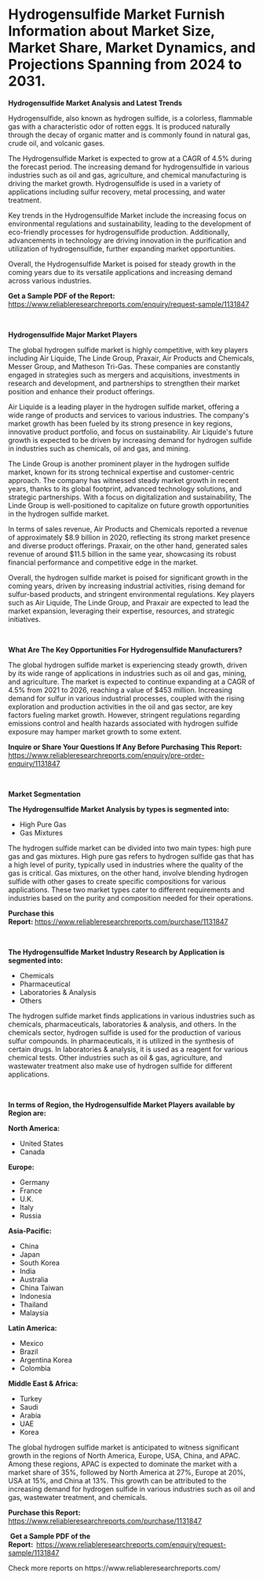 <p><h1>Hydrogensulfide Market Furnish Information about Market Size, Market Share, Market Dynamics, and Projections Spanning from 2024 to 2031.</h1></p><p><strong>Hydrogensulfide Market Analysis and Latest Trends</strong></p>
<p><p>Hydrogensulfide, also known as hydrogen sulfide, is a colorless, flammable gas with a characteristic odor of rotten eggs. It is produced naturally through the decay of organic matter and is commonly found in natural gas, crude oil, and volcanic gases.</p><p>The Hydrogensulfide Market is expected to grow at a CAGR of 4.5% during the forecast period. The increasing demand for hydrogensulfide in various industries such as oil and gas, agriculture, and chemical manufacturing is driving the market growth. Hydrogensulfide is used in a variety of applications including sulfur recovery, metal processing, and water treatment.</p><p>Key trends in the Hydrogensulfide Market include the increasing focus on environmental regulations and sustainability, leading to the development of eco-friendly processes for hydrogensulfide production. Additionally, advancements in technology are driving innovation in the purification and utilization of hydrogensulfide, further expanding market opportunities.</p><p>Overall, the Hydrogensulfide Market is poised for steady growth in the coming years due to its versatile applications and increasing demand across various industries.</p></p>
<p><strong>Get a Sample PDF of the Report:&nbsp;</strong> <a href="https://www.reliableresearchreports.com/enquiry/request-sample/1131847">https://www.reliableresearchreports.com/enquiry/request-sample/1131847</a></p>
<p>&nbsp;</p>
<p><strong>Hydrogensulfide Major Market Players</strong></p>
<p><p>The global hydrogen sulfide market is highly competitive, with key players including Air Liquide, The Linde Group, Praxair, Air Products and Chemicals, Messer Group, and Matheson Tri-Gas. These companies are constantly engaged in strategies such as mergers and acquisitions, investments in research and development, and partnerships to strengthen their market position and enhance their product offerings.</p><p>Air Liquide is a leading player in the hydrogen sulfide market, offering a wide range of products and services to various industries. The company's market growth has been fueled by its strong presence in key regions, innovative product portfolio, and focus on sustainability. Air Liquide's future growth is expected to be driven by increasing demand for hydrogen sulfide in industries such as chemicals, oil and gas, and mining.</p><p>The Linde Group is another prominent player in the hydrogen sulfide market, known for its strong technical expertise and customer-centric approach. The company has witnessed steady market growth in recent years, thanks to its global footprint, advanced technology solutions, and strategic partnerships. With a focus on digitalization and sustainability, The Linde Group is well-positioned to capitalize on future growth opportunities in the hydrogen sulfide market.</p><p>In terms of sales revenue, Air Products and Chemicals reported a revenue of approximately $8.9 billion in 2020, reflecting its strong market presence and diverse product offerings. Praxair, on the other hand, generated sales revenue of around $11.5 billion in the same year, showcasing its robust financial performance and competitive edge in the market.</p><p>Overall, the hydrogen sulfide market is poised for significant growth in the coming years, driven by increasing industrial activities, rising demand for sulfur-based products, and stringent environmental regulations. Key players such as Air Liquide, The Linde Group, and Praxair are expected to lead the market expansion, leveraging their expertise, resources, and strategic initiatives.</p></p>
<p>&nbsp;</p>
<p><strong>What Are The Key Opportunities For Hydrogensulfide Manufacturers?</strong></p>
<p><p>The global hydrogen sulfide market is experiencing steady growth, driven by its wide range of applications in industries such as oil and gas, mining, and agriculture. The market is expected to continue expanding at a CAGR of 4.5% from 2021 to 2026, reaching a value of $453 million. Increasing demand for sulfur in various industrial processes, coupled with the rising exploration and production activities in the oil and gas sector, are key factors fueling market growth. However, stringent regulations regarding emissions control and health hazards associated with hydrogen sulfide exposure may hamper market growth to some extent.</p></p>
<p><strong>Inquire or Share Your Questions If Any Before Purchasing This Report:</strong> <a href="https://www.reliableresearchreports.com/enquiry/pre-order-enquiry/1131847">https://www.reliableresearchreports.com/enquiry/pre-order-enquiry/1131847</a></p>
<p>&nbsp;</p>
<p><strong>Market Segmentation</strong></p>
<p><strong>The Hydrogensulfide Market Analysis by types is segmented into:</strong></p>
<p><ul><li>High Pure Gas</li><li>Gas Mixtures</li></ul></p>
<p><p>The hydrogen sulfide market can be divided into two main types: high pure gas and gas mixtures. High pure gas refers to hydrogen sulfide gas that has a high level of purity, typically used in industries where the quality of the gas is critical. Gas mixtures, on the other hand, involve blending hydrogen sulfide with other gases to create specific compositions for various applications. These two market types cater to different requirements and industries based on the purity and composition needed for their operations.</p></p>
<p><strong>Purchase this Report:&nbsp;</strong><a href="https://www.reliableresearchreports.com/purchase/1131847">https://www.reliableresearchreports.com/purchase/1131847</a></p>
<p>&nbsp;</p>
<p><strong>The Hydrogensulfide Market Industry Research by Application is segmented into:</strong></p>
<p><ul><li>Chemicals</li><li>Pharmaceutical</li><li>Laboratories & Analysis</li><li>Others</li></ul></p>
<p><p>The hydrogen sulfide market finds applications in various industries such as chemicals, pharmaceuticals, laboratories & analysis, and others. In the chemicals sector, hydrogen sulfide is used for the production of various sulfur compounds. In pharmaceuticals, it is utilized in the synthesis of certain drugs. In laboratories & analysis, it is used as a reagent for various chemical tests. Other industries such as oil & gas, agriculture, and wastewater treatment also make use of hydrogen sulfide for different applications.</p></p>
<p>&nbsp;</p>
<p><strong>In terms of Region, the Hydrogensulfide Market Players available by Region are:</strong></p>
<p>
    <p> <strong> North America: </strong>
        <ul>
            <li>United States</li>
            <li>Canada</li>
        </ul>
        </p> 
    <p> <strong> Europe: </strong>
        <ul>
            <li>Germany</li>
            <li>France</li>
            <li>U.K.</li>
            <li>Italy</li>
            <li>Russia</li>
        </ul>
        </p> 
    <p> <strong> Asia-Pacific: </strong>
        <ul>
            <li>China</li>
            <li>Japan</li>
            <li>South Korea</li>
            <li>India</li>
            <li>Australia</li>
            <li>China Taiwan</li>
            <li>Indonesia</li>
            <li>Thailand</li>
            <li>Malaysia</li>
        </ul>
        </p> 
    <p> <strong> Latin America: </strong>
        <ul>
            <li>Mexico</li>
            <li>Brazil</li>
            <li>Argentina Korea</li>
            <li>Colombia</li>
        </ul>
        </p> 
    <p> <strong> Middle East & Africa: </strong>
        <ul>
            <li>Turkey</li>
            <li>Saudi</li>
            <li>Arabia</li>
            <li>UAE</li>
            <li>Korea</li>
        </ul>
    </p>
    </p>
<p><p>The global hydrogen sulfide market is anticipated to witness significant growth in the regions of North America, Europe, USA, China, and APAC. Among these regions, APAC is expected to dominate the market with a market share of 35%, followed by North America at 27%, Europe at 20%, USA at 15%, and China at 13%. This growth can be attributed to the increasing demand for hydrogen sulfide in various industries such as oil and gas, wastewater treatment, and chemicals.</p></p>
<p><strong>Purchase this Report: </strong><a href="https://www.reliableresearchreports.com/purchase/1131847">https://www.reliableresearchreports.com/purchase/1131847</a></p>
<p>&nbsp;<strong>Get a Sample PDF of the Report:&nbsp;&nbsp;</strong><a href="https://www.reliableresearchreports.com/enquiry/request-sample/1131847">https://www.reliableresearchreports.com/enquiry/request-sample/1131847</a></p>
<p><strong></strong></p>
<p>Check more reports on https://www.reliableresearchreports.com/</p>